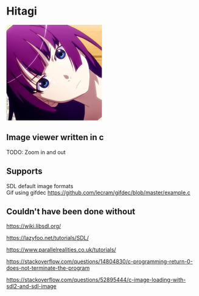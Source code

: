 # Hitagi
![](assets/hitagi.jpg)
## Image viewer written in c
TODO: Zoom in and out<br>
## Supports
SDL default image formats<br>
Gif using gifdec https://github.com/lecram/gifdec/blob/master/example.c
## Couldn't have been done without
https://wiki.libsdl.org/

https://lazyfoo.net/tutorials/SDL/

https://www.parallelrealities.co.uk/tutorials/

https://stackoverflow.com/questions/14804830/c-programming-return-0-does-not-terminate-the-program

https://stackoverflow.com/questions/52895444/c-image-loading-with-sdl2-and-sdl-image